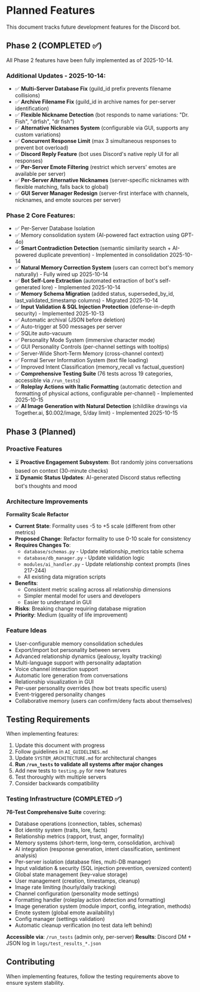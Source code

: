 # Planned Features

This document tracks future development features for the Discord bot.

## Phase 2 (COMPLETED ✅)

All Phase 2 features have been fully implemented as of 2025-10-14.

### Additional Updates - 2025-10-14:

- ✅ **Multi-Server Database Fix** (guild_id prefix prevents filename collisions)
- ✅ **Archive Filename Fix** (guild_id in archive names for per-server identification)
- ✅ **Flexible Nickname Detection** (bot responds to name variations: "Dr. Fish", "drfish", "dr fish")
- ✅ **Alternative Nicknames System** (configurable via GUI, supports any custom variations)
- ✅ **Concurrent Response Limit** (max 3 simultaneous responses to prevent bot overload)
- ✅ **Discord Reply Feature** (bot uses Discord's native reply UI for all responses)
- ✅ **Per-Server Emote Filtering** (restrict which servers' emotes are available per server)
- ✅ **Per-Server Alternative Nicknames** (server-specific nicknames with flexible matching, falls back to global)
- ✅ **GUI Server Manager Redesign** (server-first interface with channels, nicknames, and emote sources per server)

###  Phase 2 Core Features:

- ✅ Per-Server Database Isolation
- ✅ Memory consolidation system (AI-powered fact extraction using GPT-4o)
- ✅ **Smart Contradiction Detection** (semantic similarity search + AI-powered duplicate prevention) - Implemented in consolidation 2025-10-14
- ✅ **Natural Memory Correction System** (users can correct bot's memory naturally) - Fully wired up 2025-10-14
- ✅ **Bot Self-Lore Extraction** (automated extraction of bot's self-generated lore) - Implemented 2025-10-14
- ✅ **Memory Schema Migration** (added status, superseded_by_id, last_validated_timestamp columns) - Migrated 2025-10-14
- ✅ **Input Validation & SQL Injection Protection** (defense-in-depth security) - Implemented 2025-10-13
- ✅ Automatic archival (JSON before deletion)
- ✅ Auto-trigger at 500 messages per server
- ✅ SQLite auto-vacuum
- ✅ Personality Mode System (immersive character mode)
- ✅ GUI Personality Controls (per-channel settings with tooltips)
- ✅ Server-Wide Short-Term Memory (cross-channel context)
- ✅ Formal Server Information System (text file loading)
- ✅ Improved Intent Classification (memory_recall vs factual_question)
- ✅ **Comprehensive Testing Suite** (76 tests across 19 categories, accessible via `/run_tests`)
- ✅ **Roleplay Actions with Italic Formatting** (automatic detection and formatting of physical actions, configurable per-channel) - Implemented 2025-10-15
- ✅ **AI Image Generation with Natural Detection** (childlike drawings via Together.ai, $0.002/image, 5/day limit) - Implemented 2025-10-15

## Phase 3 (Planned)

### Proactive Features
- ⏳ **Proactive Engagement Subsystem**: Bot randomly joins conversations based on context (30-minute checks)
- ⏳ **Dynamic Status Updates**: AI-generated Discord status reflecting bot's thoughts and mood

### Architecture Improvements

**Formality Scale Refactor**
- **Current State**: Formality uses -5 to +5 scale (different from other metrics)
- **Proposed Change**: Refactor formality to use 0-10 scale for consistency
- **Requires Changes To**:
  - `database/schemas.py` - Update relationship_metrics table schema
  - `database/db_manager.py` - Update validation logic
  - `modules/ai_handler.py` - Update relationship context prompts (lines 217-244)
  - All existing data migration scripts
- **Benefits**:
  - Consistent metric scaling across all relationship dimensions
  - Simpler mental model for users and developers
  - Easier to understand in GUI
- **Risks**: Breaking change requiring database migration
- **Priority**: Medium (quality of life improvement)

### Feature Ideas

- User-configurable memory consolidation schedules
- Export/import bot personality between servers
- Advanced relationship dynamics (jealousy, loyalty tracking)
- Multi-language support with personality adaptation
- Voice channel interaction support
- Automatic lore generation from conversations
- Relationship visualization in GUI
- Per-user personality overrides (how bot treats specific users)
- Event-triggered personality changes
- Collaborative memory (users can confirm/deny facts about themselves)

## Testing Requirements

When implementing features:
1. Update this document with progress
2. Follow guidelines in `AI_GUIDELINES.md`
3. Update `SYSTEM_ARCHITECTURE.md` for architectural changes
4. **Run `/run_tests` to validate all systems after major changes**
5. Add new tests to `testing.py` for new features
6. Test thoroughly with multiple servers
7. Consider backwards compatibility

### Testing Infrastructure (COMPLETED ✅)

**76-Test Comprehensive Suite** covering:
- Database operations (connection, tables, schemas)
- Bot identity system (traits, lore, facts)
- Relationship metrics (rapport, trust, anger, formality)
- Memory systems (short-term, long-term, consolidation, archival)
- AI integration (response generation, intent classification, sentiment analysis)
- Per-server isolation (database files, multi-DB manager)
- Input validation & security (SQL injection prevention, oversized content)
- Global state management (key-value storage)
- User management (creation, timestamps, cleanup)
- Image rate limiting (hourly/daily tracking)
- Channel configuration (personality mode settings)
- Formatting handler (roleplay action detection and formatting)
- Image generation system (module import, config, integration, methods)
- Emote system (global emote availability)
- Config manager (settings validation)
- Automatic cleanup verification (no test data left behind)

**Accessible via**: `/run_tests` (admin only, per-server)
**Results**: Discord DM + JSON log in `logs/test_results_*.json`

## Contributing

When implementing features, follow the testing requirements above to ensure system stability.
